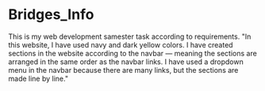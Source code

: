 # Bridges_Info
This is my web development samester task according to requirements.
"In this website, I have used navy and dark yellow colors. I have created sections in the website according to the navbar — meaning the sections are arranged in the same order as the navbar links. I have used a dropdown menu in the navbar because there are many links, but the sections are made line by line."
